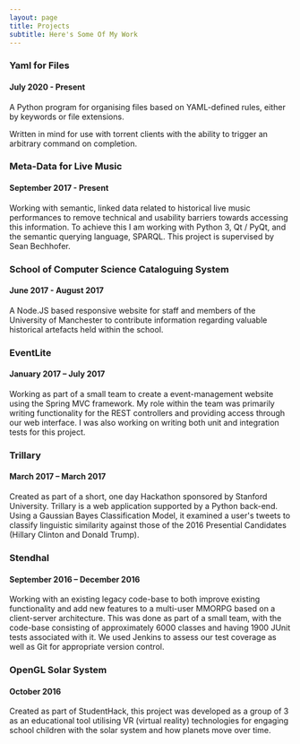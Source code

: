 ```yaml
---
layout: page
title: Projects
subtitle: Here's Some Of My Work
---
```

### Yaml for Files
#### July 2020 - Present
A Python program for organising files based on YAML-defined rules, either by keywords or file extensions.

Written in mind for use with torrent clients with the ability to trigger an arbitrary command on completion.

### Meta-Data for Live Music
#### September 2017 - Present
Working with semantic, linked data related to historical live music performances to remove technical and usability barriers towards accessing this information. To achieve this I am working with Python 3, Qt / PyQt, and the semantic querying language, SPARQL. This project is supervised by Sean Bechhofer.

### School of Computer Science Cataloguing System
#### June 2017 - August 2017 
A Node.JS based responsive website for staff and members of the University of Manchester to contribute information regarding valuable historical artefacts held within the school.

### EventLite
#### January 2017 – July 2017
Working as part of a small team to create a event-management website using the Spring MVC framework. My role within the team was primarily writing functionality for the REST controllers and providing access through our web interface. I was also working on writing both unit and integration tests for this project.

### Trillary
#### March 2017 – March 2017
Created as part of a short, one day Hackathon sponsored by Stanford University. Trillary is a web application supported by a Python back-end. Using a Gaussian Bayes Classification Model, it examined a user's tweets to classify linguistic similarity against those of the 2016 Presential Candidates (Hillary Clinton and Donald Trump).

### Stendhal
#### September 2016 – December 2016
Working with an existing legacy code-base to both improve existing functionality and add new features to a multi-user MMORPG based on a client-server architecture. This was done as part of a small team, with the code-base consisting of approximately 6000 classes and having 1900 JUnit tests associated with it. We used Jenkins to assess our test coverage as well as Git for appropriate version control.

### OpenGL Solar System
#### October 2016
Created as part of StudentHack, this project was developed as a group of 3 as an educational tool utilising VR (virtual reality) technologies for engaging school children with the solar system and how planets move over time.